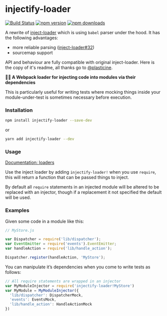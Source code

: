 # injectify-loader

[![Build Status](https://travis-ci.org/vladimir-tikhonov/injectify-loader.svg?branch=master)](https://travis-ci.org/vladimir-tikhonov/injectify-loader)
[![npm version](https://img.shields.io/npm/v/injectify-loader.svg?style=flat-square)](https://www.npmjs.com/package/injectify-loader) [![npm downloads](https://img.shields.io/npm/dm/injectify-loader.svg?style=flat-square)](https://www.npmjs.com/package/injectify-loader)

A rewrite of [inject-loader](https://github.com/plasticine/inject-loader) which is using `babel` parser under the hood. It has the following advantages:
- more reliable parsing ([inject-loader#32](https://github.com/plasticine/inject-loader/issues/32))
- sourcemap support

API and behaviour are fully compatible with original inject-loader. Here is the copy of it's readme, all thanks go to [@plasticine](https://github.com/plasticine).

**💉👾 A Webpack loader for injecting code into modules via their dependencies**

This is particularly useful for writing tests where mocking things inside your module-under-test is sometimes necessary before execution.

### Installation

```bash
npm install injectify-loader --save-dev
```

or

```bash
yarn add injectify-loader --dev
```

### Usage

[Documentation: loaders](https://webpack.js.org/concepts/loaders/)

Use the inject loader by adding `injectify-loader!` when you use `require`, this will return a function that can be passed things to inject.

By default all `require` statements in an injected module will be altered to be replaced with an injector, though if a replacement it not specified the default will be used.

### Examples

Given some code in a module like this:

```javascript
// MyStore.js

var Dispatcher = require('lib/dispatcher');
var EventEmitter = require('events').EventEmitter;
var handleAction = require('lib/handle_action');

Dispatcher.register(handleAction, 'MyStore');
```

You can manipulate it’s dependencies when you come to write tests as follows:

```javascript
// All require statements are wrapped in an injector
var MyModuleInjector = require('injectify-loader!MyStore')
var MyModule = MyModuleInjector({
  'lib/dispatcher': DispatcherMock,
  'events': EventsMock,
  'lib/handle_action': HandleActionMock
})
```

